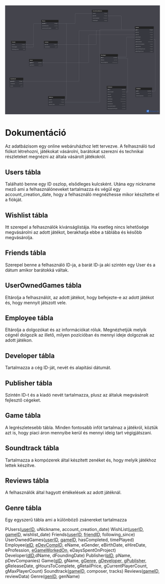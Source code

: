 ![Adatbázis diagram](Images/diagram.png)
# Dokumentáció
Az adatbázisom egy online webáruházhoz lett tervezve. A felhasználó tud fiókot létrehozni, játékokat vásárolni, barátokat szerezni és technikai részleteket megnézni az általa vásárolt játékokról. 
## Users tábla
Található benne egy ID oszlop, elsődleges kulcsként. Utána egy nickname mező ami a felhasználóneveket tartalmazza és végül egy account_creation_date, hogy a felhasználó megnézhesse mikor készítette el a fiókját.
## Wishlist tábla
Itt szerepel a felhasználók kívánságlistája. Ha esetleg nincs lehetősége megvásárolni az adott játékot, berakhatja ebbe a táblába és később megvásárolja.
## Friends tábla
Szerepel benne a felhasználó ID-ja, a barát ID-ja aki szintén egy User és a dátum amikor barátokká váltak.
## UserOwnedGames tábla
Eltárolja a felhasználót, az adott játékot, hogy befejezte-e az adott játékot és, hogy mennyit játszott vele.
## Employee tábla
Eltárolja a dolgozókat és az információkat róluk. Megnézhetjük melyik cégnél dolgozik az illető, milyen pozícióban és mennyi ideje dolgoznak az adott játékon.
## Developer tábla
Tartalmazza a cég ID-ját, nevét és alapítási dátumát.
## Publisher tábla
Szintén ID-t és a kiadó nevét tartalmazza, plusz az általuk megvásárolt fejlesztő cégeket.
## Game tábla
A legrészletesebb tábla. Minden fontosabb infót tartalmaz a játékról, köztük azt is, hogy piaci áron mennyibe kerül és mennyi ideig tart végigjátszani.
## Soundtrack tábla
Tartalmazza a kompózerek által készített zenéket és, hogy melyik játékhoz lettek készítve.
## Reviews tábla
A felhasználók által hagyott értékelések az adott játéknál. 
## Genre tábla
Egy egyszerű tábla ami a különböző zsánereket tartalmazza

PUsers(<u>userID</u>, uNickname, account_creation_date)
WishList(<u style="
text-decoration-style: dotted;">userID</u>, <u style="
text-decoration-style: dotted;">gameID</u>, wishlist_date)
Friends(<u style="
text-decoration-style: dotted;">userID</u>, <u style="
text-decoration-style: dotted;">friendID</u>, following_since)
UserOwnedGames(<u style="
text-decoration-style: dotted;">userID</u>, <u style="
text-decoration-style: dotted;">gameID</u>, hasCompleted, timePlayed)
Employee(<u>eID</u>, <u style="
text-decoration-style: dotted;">eDevCompID</u>, eName, eGender, eBirthDate, eHireDate, eProfession, <u style="
text-decoration-style: dotted;">eGameWorkedOn</u>, eDaysSpentOnProject)
Developer(<u>dID</u>,dName, dFoundingDate)
Publisher(<u>pID</u>, pName, pDevCompanies)
Game(<u>gID</u>, gName, <u style="
text-decoration-style: dotted;">gGenre</u>, <u style="
text-decoration-style: dotted;">gDeveloper</u>, <u style="
text-decoration-style: dotted;">gPublisher</u>, gReleaseDate, gHoursToComplete, gRetailPrice, gCurrentPlayerCount, gMaxPlayerCount)
Soundtrack(<u style="
text-decoration-style: dotted;">gameID</u>, composer, tracks)
Reviews(<u style="
text-decoration-style: dotted;">gameID</u>, reviewData)
Genre(<u>genID</u>, genName)